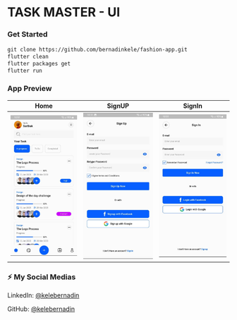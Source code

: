 # TASK MASTER - UI

### Get Started

```shell
git clone https://github.com/bernadinkele/fashion-app.git
flutter clean
flutter packages get
flutter run
```

### App Preview

|              Home             |             SignUP          |             SignIn           |
| :----------------------------------: | :----------------------------------: | :----------------------------------: |
| <img src="https://github.com/bernadinkele/taskMaster/blob/main/screenShoots/1.jpeg" width="350"> | <img src="https://github.com/bernadinkele/taskMaster/blob/main/screenShoots/2.jpeg" width="350"> | <img src="https://github.com/bernadinkele/taskMaster/blob/main/screenShoots/3.jpeg" width="350"> |


### ⚡️ My Social Medias


LinkedIn: [@kelebernadin](https://www.linkedin.com/in/bernadin-kele-b7466a246/)

GitHub: [@kelebernadin](https://github.com/bernadinkele)
